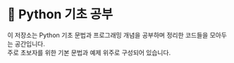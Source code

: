 # 🐍 Python 기초 공부

이 저장소는 Python 기초 문법과 프로그래밍 개념을 공부하며 정리한 코드들을 모아두는 공간입니다.  
주로 초보자를 위한 기본 문법과 예제 위주로 구성되어 있습니다.